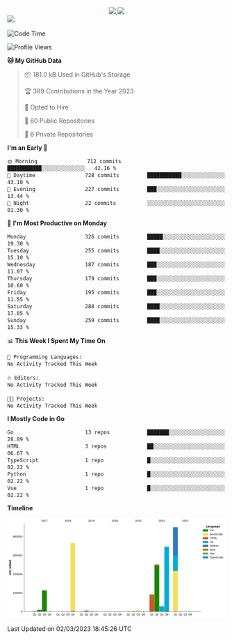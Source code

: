 <div align="center">
  <a href="https://github.com/arielsrv">
    <img height="180em" src="https://github-readme-stats.vercel.app/api?username=arielsrv&show_icons=true&theme=radical&include_all_commits=true&count_private=true"/>
    <img height="180em" src="https://github-readme-stats.vercel.app/api/top-langs/?username=arielsrv&layout=compact&langs_count=10&theme=radical"/>
 </a>
</div>

<div>
  <a href="https://www.linkedin.com/in/arielpineiro/" target="_blank">
    <img src="https://img.shields.io/badge/-LinkedIn-%230077B5?style=for-the-badge&logo=linkedin&logoColor=white" target="_blank">
  </a>
</div>

<!--START_SECTION:waka-->
![Code Time](http://img.shields.io/badge/Code%20Time-0%20secs-blue)

![Profile Views](http://img.shields.io/badge/Profile%20Views-0-blue)

**🐱 My GitHub Data** 

> 📦 181.0 kB Used in GitHub's Storage 
 > 
> 🏆 389 Contributions in the Year 2023
 > 
> 💼 Opted to Hire
 > 
> 📜 60 Public Repositories 
 > 
> 🔑 6 Private Repositories 
 > 
**I'm an Early 🐤** 

```text
🌞 Morning                712 commits         ███████████░░░░░░░░░░░░░░   42.16 % 
🌆 Daytime                728 commits         ███████████░░░░░░░░░░░░░░   43.10 % 
🌃 Evening                227 commits         ███░░░░░░░░░░░░░░░░░░░░░░   13.44 % 
🌙 Night                  22 commits          ░░░░░░░░░░░░░░░░░░░░░░░░░   01.30 % 
```
📅 **I'm Most Productive on Monday** 

```text
Monday                   326 commits         █████░░░░░░░░░░░░░░░░░░░░   19.30 % 
Tuesday                  255 commits         ████░░░░░░░░░░░░░░░░░░░░░   15.10 % 
Wednesday                187 commits         ███░░░░░░░░░░░░░░░░░░░░░░   11.07 % 
Thursday                 179 commits         ███░░░░░░░░░░░░░░░░░░░░░░   10.60 % 
Friday                   195 commits         ███░░░░░░░░░░░░░░░░░░░░░░   11.55 % 
Saturday                 288 commits         ████░░░░░░░░░░░░░░░░░░░░░   17.05 % 
Sunday                   259 commits         ████░░░░░░░░░░░░░░░░░░░░░   15.33 % 
```


📊 **This Week I Spent My Time On** 

```text
💬 Programming Languages: 
No Activity Tracked This Week

🔥 Editors: 
No Activity Tracked This Week

🐱‍💻 Projects: 
No Activity Tracked This Week
```

**I Mostly Code in Go** 

```text
Go                       13 repos            ███████░░░░░░░░░░░░░░░░░░   28.89 % 
HTML                     3 repos             ██░░░░░░░░░░░░░░░░░░░░░░░   06.67 % 
TypeScript               1 repo              █░░░░░░░░░░░░░░░░░░░░░░░░   02.22 % 
Python                   1 repo              █░░░░░░░░░░░░░░░░░░░░░░░░   02.22 % 
Vue                      1 repo              █░░░░░░░░░░░░░░░░░░░░░░░░   02.22 % 
```



**Timeline**

![Lines of Code chart](https://raw.githubusercontent.com/arielsrv/arielsrv/main/assets/bar_graph.png)


 Last Updated on 02/03/2023 18:45:26 UTC
<!--END_SECTION:waka-->

